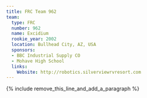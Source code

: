 ```yaml
---
title: FRC Team 962
team:
  type: FRC
  number: 962
  name: Excidium
  rookie_year: 2002
  location: Bullhead City, AZ, USA
  sponsors:
  - BBC Industrial Supply CO
  - Mohave High School
  links:
    Website: http://robotics.silverviewrvresort.com
---
```


{% include remove_this_line_and_add_a_paragraph %}